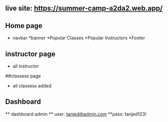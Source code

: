 ## live site: https://summer-camp-a2da2.web.app/

## Home page
* navbar
*banner
*Popular Classes
*Popular Instructors
*Footer

## instructor page
* all instructor 

##classess page
* all classess added

## Dashboard

** dashboard admin
** user: tanjed@admin.com
**pass: tanjed123!
